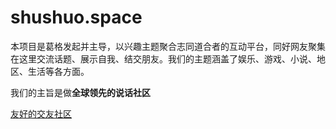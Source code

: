 # shushuo.space
本项目是葛格发起并主导，以兴趣主题聚合志同道合者的互动平台，同好网友聚集在这里交流话题、展示自我、结交朋友。我们的主题涵盖了娱乐、游戏、小说、地区、生活等各方面。

我们的主旨是做**全球领先的说话社区**

[友好的交友社区](https://www.shushuo.space)

